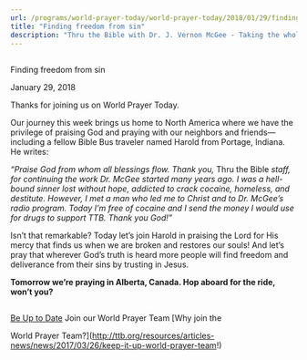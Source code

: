```yaml
---
url: /programs/world-prayer-today/world-prayer-today/2018/01/29/finding-freedom-from-sin
title: "Finding freedom from sin"
description: "Thru the Bible with Dr. J. Vernon McGee - Taking the whole Word to the whole world"
---
```







## 
 Finding freedom from sin


January 29, 2018




Thanks for joining us on World Prayer Today. 


Our journey this week brings us home to North America where we have the privilege of praising God and praying with our neighbors and friends—including a fellow Bible Bus traveler named Harold from Portage, Indiana. He writes:


*“Praise God from whom all blessings flow. Thank you,* Thru the Bible *staff, for continuing the work Dr. McGee started many years ago. I was a hell-bound sinner lost without hope, addicted to crack cocaine, homeless, and destitute. However, I met a man who led me to Christ and to Dr. McGee’s radio program. Today I’m free of cocaine and I send the money I would use for drugs to support TTB. Thank you God!”*


Isn’t that remarkable? Today let’s join Harold in praising the Lord for His mercy that finds us when we are broken and restores our souls! And let’s pray that wherever God’s truth is heard more people will find freedom and deliverance from their sins by trusting in Jesus.


**Tomorrow we’re praying in Alberta, Canada. Hop aboard for the ride, won’t you?**







## 




[Be Up to Date](http://feeds.feedburner.com/WorldPrayerToday "World Prayer Today RSS Feed")
Join our World Prayer Team
[Why join the  

World Prayer Team?](http://ttb.org/resources/articles-news/news/2017/03/26/keep-it-up-world-prayer-team!)




